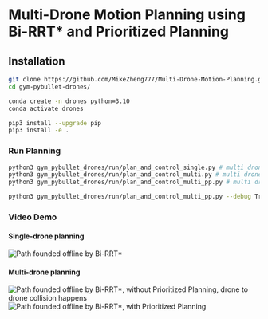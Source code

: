 # Multi-Drone Motion Planning using Bi-RRT* and Prioritized Planning

## Installation

```sh
git clone https://github.com/MikeZheng777/Multi-Drone-Motion-Planning.git
cd gym-pybullet-drones/

conda create -n drones python=3.10
conda activate drones

pip3 install --upgrade pip
pip3 install -e . 

```

### Run Planning
```sh
python3 gym_pybullet_drones/run/plan_and_control_single.py # multi drone planning
python3 gym_pybullet_drones/run/plan_and_control_multi.py # multi drone planning without Prioritized Planning
python3 gym_pybullet_drones/run/plan_and_control_multi_pp.py # multi drone planning with Prioritized Planning

```

```sh
python3 gym_pybullet_drones/run/plan_and_control_multi_pp.py --debug True --reload True # plot previous saved planned path (saved as .npy without reload flag) in simulation.
```

### Video Demo
#### Single-drone planning
![Path founded offline by Bi-RRT*](gif_videos/single.gif)
#### Multi-drone planning
![Path founded offline by Bi-RRT*, without Prioritized Planning, drone to drone collision happens](gif_videos/bad_multi.gif)
![Path founded offline by Bi-RRT*, with Prioritized Planning](gif_videos/good_multi.gif)


